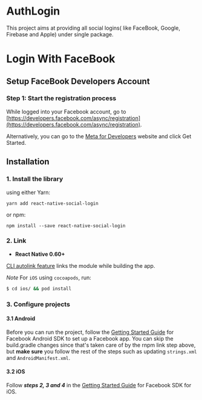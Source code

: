 # AuthLogin

This project aims at providing all social logins( like FaceBook, Google, Firebase and Apple) under single package.
# Login With FaceBook
## Setup FaceBook Developers Account
### Step 1: Start the registration process
While logged into your Facebook account, go to [https://developers.facebook.com/async/registration](https://developers.facebook.com/async/registration).

Alternatively, you can go to the [Meta for Developers](https://developers.facebook.com/micro_site/url/?click_from_context_menu=true&country=IN&destination=https%3A%2F%2Fdevelopers.facebook.com%2F&event_type=click&last_nav_impression_id=07Hwa00MwndMYD11B&max_percent_page_viewed=85&max_viewport_height_px=639&max_viewport_width_px=1233&orig_http_referrer=https%3A%2F%2Fdevelopers.facebook.com%2Fdocs%2Fdevelopment%2Fregister%2F&orig_request_uri=https%3A%2F%2Fdevelopers.facebook.com%2Fx%2Fajax%2Ffeedback%2F&region=apac&scrolled=true&session_id=116HQtHYwPIwXSjgx&site=developers) website and click Get Started.
## Installation

### 1. Install the library

using either Yarn:

```
yarn add react-native-social-login
```

or npm:

```
npm install --save react-native-social-login
```
### 2. Link

- **React Native 0.60+**


[CLI autolink feature](https://github.com/react-native-community/cli/blob/master/docs/autolinking.md) links the module while building the app.

*Note* For `iOS` using `cocoapods`, run:

```bash
$ cd ios/ && pod install
```
### 3. Configure projects

#### 3.1 Android

Before you can run the project, follow the [Getting Started Guide](https://developers.facebook.com/docs/android/getting-started/) for Facebook Android SDK to set up a Facebook app. You can skip the build.gradle changes since that's taken care of by the rnpm link step above, but **make sure** you follow the rest of the steps such as updating `strings.xml` and `AndroidManifest.xml`.

#### 3.2 iOS

Follow ***steps 2, 3 and 4*** in the [Getting Started Guide](https://developers.facebook.com/docs/ios/use-cocoapods) for Facebook SDK for iOS. 